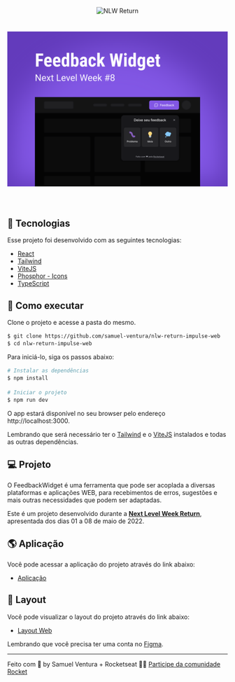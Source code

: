 <p align="center">
  <img src="https://img.shields.io/static/v1?label=NLW&message=Return&color=8257E5&labelColor=000000" alt="NLW Return" />
</p>

<h1 align="center">
    <img alt="NLW-Return" src=".github/cover.svg" />
</h1>

<br>

## 🧪 Tecnologias

Esse projeto foi desenvolvido com as seguintes tecnologias:

- [React](https://reactjs.org)
- [Tailwind](https://tailwindcss.com)
- [ViteJS](https://vitejs.dev)
- [Phosphor - Icons](https://phosphoricons.com)
- [TypeScript](https://www.typescriptlang.org/)

## 🚀 Como executar

Clone o projeto e acesse a pasta do mesmo.

```bash
$ git clone https://github.com/samuel-ventura/nlw-return-impulse-web
$ cd nlw-return-impulse-web
```

Para iniciá-lo, siga os passos abaixo:
```bash
# Instalar as dependências
$ npm install

# Iniciar o projeto
$ npm run dev
```
O app estará disponível no seu browser pelo endereço http://localhost:3000.

Lembrando que será necessário ter o [Tailwind](https://tailwindcss.com) e o [ViteJS](https://vitejs.dev) instalados e todas as outras dependências.

## 💻 Projeto

O FeedbackWidget é uma ferramenta que pode ser acoplada a diversas plataformas e aplicações WEB, para recebimentos de erros, sugestões e mais outras necessidades que podem ser adaptadas.

Este é um projeto desenvolvido durante a **[Next Level Week Return](https://nextlevelweek.com/)**, apresentada dos dias 01 a 08 de maio de 2022.

## 🌎 Aplicação

Você pode acessar a aplicação do projeto através do link abaixo:

- [Aplicação](https://nlw-return-impulse-web-omega.vercel.app) 

## 🔖 Layout

Você pode visualizar o layout do projeto através do link abaixo:

- [Layout Web](https://www.figma.com/community/file/1102912516166573468/Feedback-Widget) 

Lembrando que você precisa ter uma conta no [Figma](http://figma.com/).

---

Feito com 💜 by Samuel Ventura + Rocketseat 👋🏻 [Participe da comunidade Rocket](https://discord.gg/gKUVrzrPrU)